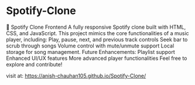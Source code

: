 # Spotify-Clone
 🎵 Spotify Clone Frontend A fully responsive Spotify clone built with HTML, CSS, and JavaScript.  This project mimics the core functionalities of a music player, including:  Play, pause, next, and previous track  controls Seek bar to scrub through songs Volume control with mute/unmute support Local storage for song management.  Future Enhancements:  Playlist support  Enhanced UI/UX features  More advanced player functionalities   Feel free to explore and contribute!

 visit at: https://anish-chauhan105.github.io/Spotify-Clone/
